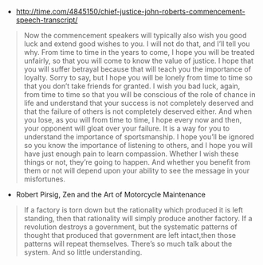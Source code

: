- http://time.com/4845150/chief-justice-john-roberts-commencement-speech-transcript/
> Now the commencement speakers will typically also wish you good luck and extend good wishes to you. I will not do that, and I’ll tell you why. From time to time in the years to come, I hope you will be treated unfairly, so that you will come to know the value of justice. I hope that you will suffer betrayal because that will teach you the importance of loyalty. Sorry to say, but I hope you will be lonely from time to time so that you don’t take friends for granted. I wish you bad luck, again, from time to time so that you will be conscious of the role of chance in life and understand that your success is not completely deserved and that the failure of others is not completely deserved either. And when you lose, as you will from time to time, I hope every now and then, your opponent will gloat over your failure. It is a way for you to understand the importance of sportsmanship. I hope you’ll be ignored so you know the importance of listening to others, and I hope you will have just enough pain to learn compassion. Whether I wish these things or not, they’re going to happen. And whether you benefit from them or not will depend upon your ability to see the message in your misfortunes.

- Robert Pirsig, Zen and the Art of Motorcycle Maintenance

> If a factory is torn down but the rationality which produced it is left  standing,  then  that  rationality  will  simply  produce  another factory. If a revolution destroys a 
government, but the systematic patterns of thought that produced that government are left intact,then those patterns will repeat themselves. 
There’s so much talk about the system. And so little understanding.
